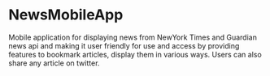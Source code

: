 # NewsMobileApp

Mobile application for displaying news from NewYork Times and Guardian news api and 
making it user friendly for use and access by providing features to bookmark articles, display them in various ways.
Users can also share any article on twitter.
